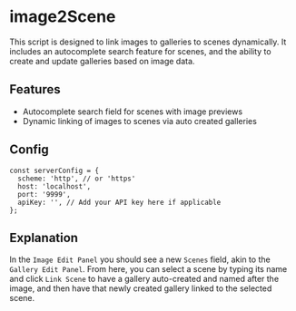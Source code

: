 # image2Scene

This script is designed to link images to galleries to scenes dynamically. It includes an autocomplete search feature for scenes, and the ability to create and update galleries based on image data.

## Features

- Autocomplete search field for scenes with image previews
- Dynamic linking of images to scenes via auto created galleries

## Config

```
const serverConfig = {
  scheme: 'http', // or 'https'
  host: 'localhost',
  port: '9999',
  apiKey: '', // Add your API key here if applicable
};
```

## Explanation

In the `Image Edit Panel` you should see a new `Scenes` field, akin to the `Gallery Edit Panel`. From here, you can select a scene by typing its name and click `Link Scene` to have a gallery auto-created and named after the image, and then have that newly created gallery linked to the selected scene.
